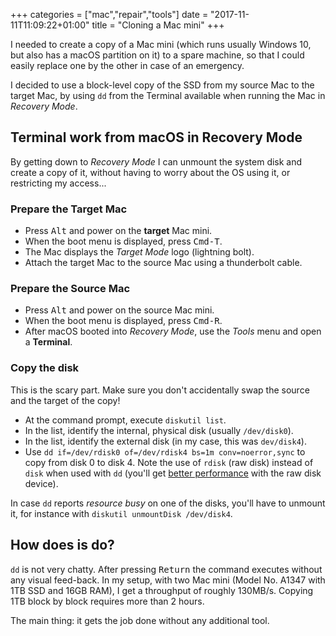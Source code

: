 +++
categories = ["mac","repair","tools"]
date = "2017-11-11T11:09:22+01:00"
title = "Cloning a Mac mini"
+++

I needed to create a copy of a Mac mini (which runs usually Windows 10, but also has a macOS partition on it) to a spare machine, so that I could easily replace one by the other in case of an emergency.

I decided to use a block-level copy of the SSD from my source Mac to the target Mac, by using `dd` from the Terminal available when running the Mac in _Recovery Mode_.

## Terminal work from macOS in Recovery Mode

By getting down to _Recovery Mode_ I can unmount the system disk and create a copy of it, without having to worry about the OS using it, or restricting my access...

### Prepare the Target Mac

* Press <kbd>Alt</Kbd> and power on the **target** Mac mini.
* When the boot menu is displayed, press <kbd>Cmd-T</kbd>.
* The Mac displays the _Target Mode_ logo (lightning bolt).
* Attach the target Mac to the source Mac using a thunderbolt cable.

### Prepare the Source Mac

* Press <kbd>Alt</Kbd> and power on the source Mac mini.
* When the boot menu is displayed, press <kbd>Cmd-R</kbd>.
* After macOS booted into _Recovery Mode_, use the _Tools_ menu and open a **Terminal**.

### Copy the disk

This is the scary part. Make sure you don't accidentally swap the source and the target of the copy!

* At the command prompt, execute `diskutil list`.
* In the list, identify the internal, physical disk (usually `/dev/disk0`).
* In the list, identify the external disk (in my case, this was `dev/disk4`).
* Use `dd if=/dev/rdisk0 of=/dev/rdisk4 bs=1m conv=noerror,sync` to copy from disk 0 to disk 4. Note the use of `rdisk` (raw disk) instead of `disk` when used with `dd` (you'll get [better performance](https://superuser.com/a/892768/6826) with the raw disk device).

In case `dd` reports _resource busy_ on one of the disks, you'll have to unmount it, for instance with `diskutil unmountDisk /dev/disk4`.

## How does is do?

`dd` is not very chatty. After pressing <kbd>Return</kbd> the command executes without any visual feed-back. In my setup, with two Mac mini (Model No. A1347 with 1TB SSD and 16GB RAM), I get a throughput of roughly 130MB/s. Copying 1TB block by block requires more than 2 hours.

The main thing: it gets the job done without any additional tool.
